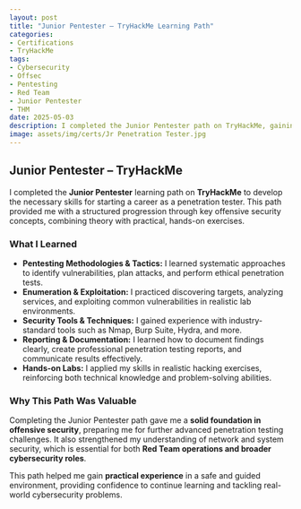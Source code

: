 ```yaml
---
layout: post
title: "Junior Pentester – TryHackMe Learning Path"
categories:
- Certifications
- TryHackMe
tags:
- Cybersecurity
- Offsec
- Pentesting
- Red Team
- Junior Pentester
- THM
date: 2025-05-03
description: I completed the Junior Pentester path on TryHackMe, gaining essential skills in penetration testing, enumeration, exploitation, and reporting.
image: assets/img/certs/Jr Penetration Tester.jpg
---
```

## Junior Pentester – TryHackMe

I completed the **Junior Pentester** learning path on **TryHackMe** to develop the necessary skills for starting a career as a penetration tester. This path provided me with a structured progression through key offensive security concepts, combining theory with practical, hands-on exercises.

### What I Learned

- **Pentesting Methodologies & Tactics:** I learned systematic approaches to identify vulnerabilities, plan attacks, and perform ethical penetration tests.  
- **Enumeration & Exploitation:** I practiced discovering targets, analyzing services, and exploiting common vulnerabilities in realistic lab environments.  
- **Security Tools & Techniques:** I gained experience with industry-standard tools such as Nmap, Burp Suite, Hydra, and more.  
- **Reporting & Documentation:** I learned how to document findings clearly, create professional penetration testing reports, and communicate results effectively.  
- **Hands-on Labs:** I applied my skills in realistic hacking exercises, reinforcing both technical knowledge and problem-solving abilities.

### Why This Path Was Valuable

Completing the Junior Pentester path gave me a **solid foundation in offensive security**, preparing me for further advanced penetration testing challenges. It also strengthened my understanding of network and system security, which is essential for both **Red Team operations and broader cybersecurity roles**.  

This path helped me gain **practical experience** in a safe and guided environment, providing confidence to continue learning and tackling real-world cybersecurity problems.
